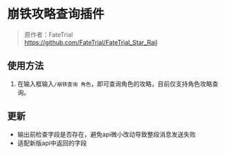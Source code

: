 # 崩铁攻略查询插件
> 原作者：FateTrial   
> https://github.com/FateTrial/FateTrial_Star_Rail

## 使用方法

1. 在输入框输入`/崩铁查询 角色`，即可查询角色的攻略，目前仅支持角色攻略查询。

## 更新
- 输出前检查字段是否存在，避免api微小改动导致整段消息发送失败
- 适配新版api中返回的字段